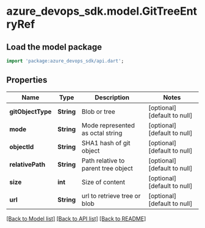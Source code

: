 # azure_devops_sdk.model.GitTreeEntryRef

## Load the model package
```dart
import 'package:azure_devops_sdk/api.dart';
```

## Properties
Name | Type | Description | Notes
------------ | ------------- | ------------- | -------------
**gitObjectType** | **String** | Blob or tree | [optional] [default to null]
**mode** | **String** | Mode represented as octal string | [optional] [default to null]
**objectId** | **String** | SHA1 hash of git object | [optional] [default to null]
**relativePath** | **String** | Path relative to parent tree object | [optional] [default to null]
**size** | **int** | Size of content | [optional] [default to null]
**url** | **String** | url to retrieve tree or blob | [optional] [default to null]

[[Back to Model list]](../README.md#documentation-for-models) [[Back to API list]](../README.md#documentation-for-api-endpoints) [[Back to README]](../README.md)


